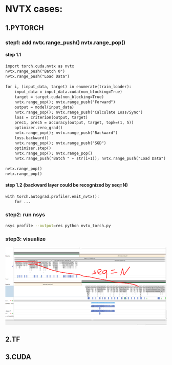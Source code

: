 # NVTX cases:

## 1.PYTORCH

### step1: add nvtx.range_push() nvtx.range_pop()

#### step 1.1
```
import torch.cuda.nvtx as nvtx 
nvtx.range_push("Batch 0") 
nvtx.range_push("Load Data") 

for i, (input_data, target) in enumerate(train_loader): 
    input_data = input_data.cuda(non_blocking=True) 
    target = target.cuda(non_blocking=True) 
    nvtx.range_pop(); nvtx.range_push("Forward") 
    output = model(input_data) 
    nvtx.range_pop(); nvtx.range_push("Calculate Loss/Sync") 
    loss = criterion(output, target) 
    prec1, prec5 = accuracy(output, target, topk=(1, 5)) 
    optimizer.zero_grad() 
    nvtx.range_pop(); nvtx.range_push("Backward") 
    loss.backward() 
    nvtx.range_pop(); nvtx.range_push("SGD") 
    optimizer.step() 
    nvtx.range_pop(); nvtx.range_pop() 
    nvtx.range_push("Batch " + str(i+1)); nvtx.range_push("Load Data") 

nvtx.range_pop()
nvtx.range_pop() 
```

#### step 1.2 (backward layer could be recognized by seq=N)
```
with torch.autograd.profiler.emit_nvtx():
    for ...
```

### step2: run nsys

```bash
nsys profile --output=res python nvtx_torch.py
```

### step3: visualize

![image](images/nvtx_torch.PNG)

## 2.TF


## 3.CUDA